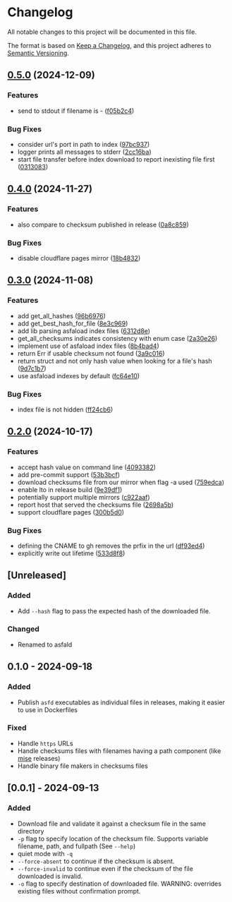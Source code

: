 # Changelog

All notable changes to this project will be documented in this file.

The format is based on [Keep a Changelog](https://keepachangelog.com/en/1.1.0/),
and this project adheres to [Semantic Versioning](https://semver.org/spec/v2.0.0.html).

## [0.5.0](https://github.com/asfaload/asfald/compare/v0.4.0...v0.5.0) (2024-12-09)


### Features

* send to stdout if filename is - ([f05b2c4](https://github.com/asfaload/asfald/commit/f05b2c402608bb21af9000dadc4c1e3e7c71d617))


### Bug Fixes

* consider url's port in path to index ([97bc937](https://github.com/asfaload/asfald/commit/97bc937c83b8c9cc85c895f061f664c120aae479))
* logger prints all messages to stderr ([2cc16ba](https://github.com/asfaload/asfald/commit/2cc16ba3c4eb2247040a3e0a6cf2d70e51d87363))
* start file transfer before index download to report inexisting file first ([0313083](https://github.com/asfaload/asfald/commit/03130838b25cd10d3b597dacd7f39cddc9062211))

## [0.4.0](https://github.com/asfaload/asfald/compare/v0.3.0...v0.4.0) (2024-11-27)


### Features

* also compare to checksum published in release ([0a8c859](https://github.com/asfaload/asfald/commit/0a8c859dbefbc47bc93091e8e8f2aaff165a4b01))


### Bug Fixes

* disable cloudflare pages mirror ([18b4832](https://github.com/asfaload/asfald/commit/18b4832a06cd418344c63912acf2cf6fcb5deebc))

## [0.3.0](https://github.com/asfaload/asfald/compare/v0.2.0...v0.3.0) (2024-11-08)


### Features

* add get_all_hashes ([96b6976](https://github.com/asfaload/asfald/commit/96b697627522a1ff43bd8aa29e42731dae6dd701))
* add get_best_hash_for_file ([8e3c969](https://github.com/asfaload/asfald/commit/8e3c9698e9ec5638aaf1023c49579a405253ad8d))
* add lib parsing asfaload index files ([6312d8e](https://github.com/asfaload/asfald/commit/6312d8e7df58e76a5592c2a6408650326a1084b2))
* get_all_checksums indicates consistency with enum case ([2a30e26](https://github.com/asfaload/asfald/commit/2a30e26f776350f8b12845f5606985ba39c06e5c))
* implement use of asfaload index files ([8b4bad4](https://github.com/asfaload/asfald/commit/8b4bad47c01405bd6d4c5d34c9ca82a7854efffc))
* return Err if usable checksum not found ([3a9c016](https://github.com/asfaload/asfald/commit/3a9c0162e590a53d4dbfc30597a3db8c70c62081))
* return struct and not only hash value when looking for a file's hash ([9d7c1b7](https://github.com/asfaload/asfald/commit/9d7c1b7c3c0e85c018509893e2a83d07fde341b9))
* use asfaload indexes by default ([fc64e10](https://github.com/asfaload/asfald/commit/fc64e103330408d6cd4defad23faff9ff6afa73b))


### Bug Fixes

* index file is not hidden ([ff24cb6](https://github.com/asfaload/asfald/commit/ff24cb6f6f8fac772c8f57ff76ab9f069b44cfac))

## [0.2.0](https://github.com/asfaload/asfald/compare/v0.1.0...v0.2.0) (2024-10-17)


### Features

* accept hash value on command line ([4093382](https://github.com/asfaload/asfald/commit/40933825af60aef62cabe5f08be14a50e765d54b))
* add pre-commit support ([53b3bcf](https://github.com/asfaload/asfald/commit/53b3bcf6c7ca2c58ac2b2c1706d743a24943a1a4))
* download checksums file from our mirror when flag -a used ([759edca](https://github.com/asfaload/asfald/commit/759edcac64327fd7a67be4a00cdfbe19392a0975))
* enable lto in release build ([9e39df1](https://github.com/asfaload/asfald/commit/9e39df1e80a98a1dfd76ff727998a3398faeb7cf))
* potentially support multiple mirrors ([c922aaf](https://github.com/asfaload/asfald/commit/c922aafd55d77a5c66731bc10391227ab05c625a))
* report host that served the checksums file ([2698a5b](https://github.com/asfaload/asfald/commit/2698a5b3a7c044d2bde5d66699c989824bb524df))
* support cloudflare pages ([300b5d0](https://github.com/asfaload/asfald/commit/300b5d0cd265c59ac9fba52b732697776500d6ad))


### Bug Fixes

* defining the CNAME to gh removes the prfix in the url ([df93ed4](https://github.com/asfaload/asfald/commit/df93ed4f0965c43028c2ca8d0f262148a58f0bfc))
* explicitly write out lifetime ([533d8f8](https://github.com/asfaload/asfald/commit/533d8f883f4fc883bbf66ee8a396a6a3141982cb))

## [Unreleased]

### Added

- Add `--hash` flag to pass the expected hash of the downloaded file.

### Changed

- Renamed to asfald

## 0.1.0 - 2024-09-18

### Added

- Publish `asfd` executables as individual files in releases, making it easier to use in Dockerfiles

### Fixed

- Handle `https` URLs
- Handle checksums files with filenames having a path component (like [mise](https://github.com/jdx/mise/) releases)
- Handle binary file makers in checksums files



## [0.0.1] - 2024-09-13

### Added

- Download file and validate it against a checksum file in the same directory
- `-p` flag to specify location of the checksum file. Supports variable filename, path, and fullpath (See `--help`)
- quiet mode with `-q`
- `--force-absent` to continue if the checksum is absent.
- `--force-invalid` to continue even if the checksum of the file downloaded is invalid.
- `-o` flag to specify destination of downloaded file. WARNING: overrides existing files without confirmation prompt.
